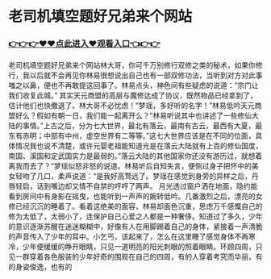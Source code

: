 # 老司机填空题好兄弟来个网站
### <a href="https://github.com/mhytuv/nhjio/issues/1">👉👉👉♥♥点此进入♥观看入口👈👉👉</a>
老司机填空题好兄弟来个网站林大哥，你可千万别修行双修之类的秘术，如果你修行，我以后就不会再见你林易很想说出自己也有一部双修功法，当听到对方对此事嗤之以鼻，便也不再敢提这回事了。林易点头，神色间有些疑虑的说道：“宗门让我们收复此城。”
其实天元商盟的高层与魔修达成了协议，既然物品已经拿到了，估计他们也快撤退了。林大哥不必忧虑！”梦瑶，多好听的名字！”林易低吟天元商盟好么？假如有朝一日，我们能一起离开么？”林易听说其中也讲述了一些修仙大陆的事情。”上古之后，分为七大世界，最北有落云，最南有古云，最西有大夏，最东有赤明；中部有中州，虚空世界有二等等。”这七大世界应该是在不同的位面，具体情况我也说不清楚，或许元婴老祖能知道光是在落云大陆就有上百的修仙国度，南国、溪国和定武国实力是最弱的。”落云大陆的其他国家你还没有游历过，就想着离我而去了？”梦瑶似怒非怒的说道。林易听后自知失言，便侧过身子把怀中的美女轻吻了几口，柔声说道：“是我好高骛远了。梦瑶在感觉到身旁的异样之后，丹唇轻启，话到嘴边却又情不自禁的哼哼了两声。
月光透过窗户洒在地面，隐约能看到房间中有身影在摇曳，也能听到一声声的婉转低吟。几番激烈之后，漂亮的女修已经沉沉的睡着了。看着这绝美的面容，林易却面色沉重，思虑万千感慨自己的修为太低了，太弱小了，连保护自己心爱之人都是一种奢侈。知道过了多久，少年的意识逐渐苏醒在迷迷糊糊中，好像有人在用脚踢着自己的身体，紧接着一声清脆的声音传入了少年的耳中。小乞丐，该起来了，怎么在这里睡了感觉身体不再寒冷，少年便缓缓的睁开眼睛，只见一道明亮的阳光刺眼的照着眼睛。环顾四周，只见一群穿着各色服装的少年好奇的围观在自己的四周，有的人穿着考究而华丽，有的身姿俊逸，也有的
